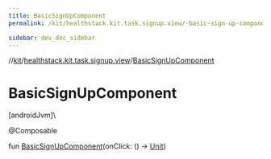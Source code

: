 ```yaml
---
title: BasicSignUpComponent
permalink: /kit/healthstack.kit.task.signup.view/-basic-sign-up-component.html

sidebar: dev_doc_sidebar
---
```

//[kit](../../kit.html)/[healthstack.kit.task.signup.view](index.html)/[BasicSignUpComponent](-basic-sign-up-component.html)



# BasicSignUpComponent



[androidJvm]\




@Composable



fun [BasicSignUpComponent](-basic-sign-up-component.html)(onClick: () -&gt; [Unit](https://kotlinlang.org/api/latest/jvm/stdlib/kotlin/-unit/index.html))





